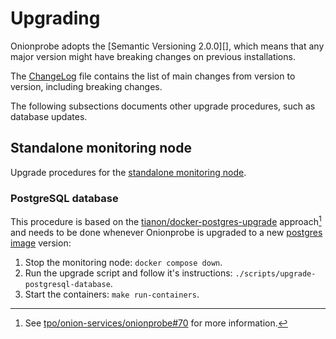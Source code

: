 # Upgrading

Onionprobe adopts the [Semantic Versioning 2.0.0][], which means that any major
version might have breaking changes on previous installations.

The [ChangeLog][] file contains the list of main changes from version to version, including
breaking changes.

The following subsections documents other upgrade procedures, such as database updates.

[Semantic Versioning 2.0.2]: https://semver.org/spec/v2.0.0.html
[ChangeLog]: https://gitlab.torproject.org/tpo/onion-services/onionprobe/-/blob/main/ChangeLog.md

## Standalone monitoring node

Upgrade procedures for the [standalone monitoring node](standalone.md).

[PostgreSQL]: https://postgresql.org

### PostgreSQL database

This procedure is based on the [tianon/docker-postgres-upgrade][]
approach[^docker-postgres-upgrade] and needs to be done whenever Onionprobe is
upgraded to a new [postgres image][] version:

1. Stop the monitoring node: `docker compose down`.
2. Run the upgrade script and follow it's instructions: `./scripts/upgrade-postgresql-database`.
3. Start the containers: `make run-containers`.

[tianon/docker-postgres-upgrade]: https://github.com/tianon/docker-postgres-upgrade
[tpo/onion-services/onionprobe#70]: https://gitlab.torproject.org/tpo/onion-services/onionprobe/-/issues/70
[postgres image]: https://hub.docker.com/_/postgres
[^docker-postgres-upgrade]: See [tpo/onion-services/onionprobe#70][] for more information.
